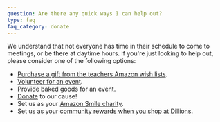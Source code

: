 ```yaml
---
question: Are there any quick ways I can help out?
type: faq
faq_category: donate
---
```

We understand that not everyone has time in their schedule to come to meetings, or be there at daytime hours. If you're just looking to help out, please consider one of the following options:
* [Purchase a gift from the teachers Amazon wish lists](https://files.gabbart.com/833/ces_staff_amazon_wish_list.pdf).
* [Volunteer for an event](/volunteer).
* Provide baked goods for an event.
* [Donate](/donate) to our cause!
* Set us as your [Amazon Smile charity](https://smile.amazon.com/ch/46-4417245).
* Set us as your [community rewards when you shop at Dillions](https://www.facebook.com/permalink.php?story_fbid=pfbid0S48jBPiEwwRsPB7YpgXzN7V2jHamHDsaZvLGChaKdK8aRvHZHegxvk13LucnDwTvl&id=683568748386201).